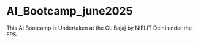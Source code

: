 # AI_Bootcamp_june2025

This AI Bootcamp is Undertaken at the GL Bajaj by NIELIT Delhi under the FPS
